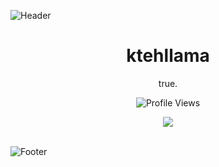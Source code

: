 
![Header](https://cdn.discordapp.com/attachments/813583910435946497/975840054515757136/banner_git_top.png)

<h1 align="center">ktehllama</h1>
<p align="center">true.</p>
  <p align="center">
    <img src="https://komarev.com/ghpvc/?username=ktehllama&style=for-the-badge&color=red" alt="Profile Views">
  </p>
</a>

<p align="center">
  <img src="https://discord.c99.nl/widget/theme-4/680154732567855259.png"/>
  <br />
  <br />
</p>

![Footer](./footer.png)
